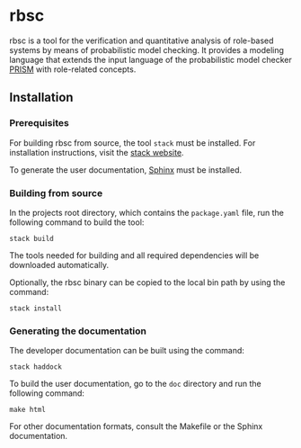 rbsc
====

rbsc is a tool for the verification and quantitative analysis of role-based
systems by means of probabilistic model checking. It provides a modeling
language that extends the input language of the probabilistic model checker
[PRISM](http://www.prismmodelchecker.org) with role-related concepts.


Installation
------------

### Prerequisites

For building rbsc from source, the tool `stack` must be installed. For
installation instructions, visit the
[stack website](https://www.haskellstack.org).

To generate the user documentation, [Sphinx](https://www.sphinx-doc.org) must be
installed.

### Building from source

In the projects root directory, which contains the `package.yaml` file, run
the following command to build the tool:

    stack build

The tools needed for building and all required dependencies will be downloaded
automatically.

Optionally, the rbsc binary can be copied to the local bin path by using the
command:

    stack install

### Generating the documentation

The developer documentation can be built using the command:

    stack haddock

To build the user documentation, go to the `doc` directory and run the following
command:

    make html

For other documentation formats, consult the Makefile or the Sphinx
documentation.
